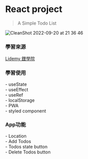 # React project
>A Simple Todo List

![CleanShot 2022-09-20 at 21 36 46](https://user-images.githubusercontent.com/99056343/191272550-a9145a04-80ce-4e4e-a064-6e9046f98ed2.gif)


<h3>學習來源</h3> 
<a href="https://lidemy.com" torget='bank'>Lidemy 鋰學院</a>

<h3>學習使用</h3>
- useState <br>
- useEffect <br>
- useRef <br>
- localStorage <br>
- PWA <br>
- styled component

<h3>App功能</h3>
- Location <br>
- Add Todos <br>
- Todos state button <br>
- Delete Todos button <br>
